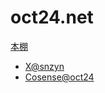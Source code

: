 # oct24.net

[本棚](bookshelf.md)

- [X@snzyn](https://x.com/snzyn/)
- [Cosense@oct24](https://scrapbox.io/oct24/)
